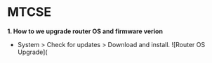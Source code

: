 # MTCSE
**1. How to we upgrade router OS and firmware verion**
- System > Check for updates > Download and install.
![Router OS Upgrade](
